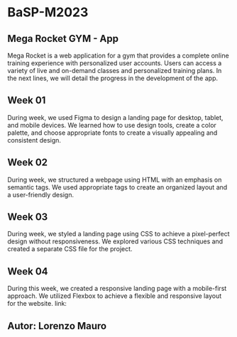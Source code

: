 # BaSP-M2023

## Mega Rocket GYM - App
Mega Rocket is a web application for a gym that provides a complete online training experience with personalized user accounts. Users can access a variety of live and on-demand classes and personalized training plans. In the next lines, we will detail the progress in the development of the app.

## Week 01
During week, we used Figma to design a landing page for desktop, tablet, and mobile devices. We learned how to use design tools, create a color palette, and choose appropriate fonts to create a visually appealing and consistent design.

## Week 02
During week, we structured a webpage using HTML with an emphasis on semantic tags. We used appropriate tags to create an organized layout and a user-friendly design.

## Week 03
During week, we styled a landing page using CSS to achieve a pixel-perfect design without responsiveness. We explored various CSS techniques and created a separate CSS file for the project.

## Week 04
During this week, we created a responsive landing page with a mobile-first approach. We utilized Flexbox to achieve a flexible and responsive layout for the website.
link: 


## Autor: Lorenzo Mauro